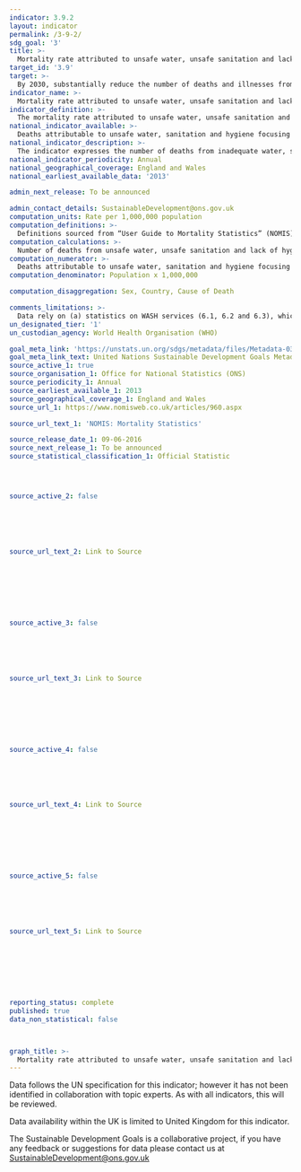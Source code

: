 ```yaml
---
indicator: 3.9.2
layout: indicator
permalink: /3-9-2/
sdg_goal: '3'
title: >-
  Mortality rate attributed to unsafe water, unsafe sanitation and lack of hygiene (exposure to unsafe Water, Sanitation and Hygiene for All (WASH) services)
target_id: '3.9'
target: >-
  By 2030, substantially reduce the number of deaths and illnesses from hazardous chemicals and air, water and soil pollution and contamination
indicator_name: >-
  Mortality rate attributed to unsafe water, unsafe sanitation and lack of hygiene (exposure to unsafe Water, Sanitation and Hygiene for All (WASH) services)
indicator_definition: >-
  The mortality rate attributed to unsafe water, unsafe sanitation and lack of hygiene (exposure to unsafe Water, Sanitation and Hygiene for All (WASH) services) as defined as the number of deaths from unsafe water, unsafe sanitation and lack of hygiene (exposure to unsafe WASH services) in a year, divided by the population, and multiplied by 1,000,000.
national_indicator_available: >-
  Deaths attributable to unsafe water, sanitation and hygiene focusing on inadequate WASH services, expressed per 1,000,000 population.
national_indicator_description: >-
  The indicator expresses the number of deaths from inadequate water, sanitation and hygiene (with focus on WASH services) which could be prevented by improving those services and practices. It is based on both the WASH service provision in the country, as well as the related health outcomes, and therefore provides important information on the actual disease caused by the risks measured in 6.1, 6.2 and 6.3.
national_indicator_periodicity: Annual
national_geographical_coverage: England and Wales
national_earliest_available_data: '2013'

admin_next_release: To be announced

admin_contact_details: SustainableDevelopment@ons.gov.uk
computation_units: Rate per 1,000,000 population
computation_definitions: >-
  Definitions sourced from “User Guide to Mortality Statistics” (NOMIS). Base populations: The population estimates used to calculate mortality rates are mid-year estimates of the resident population of England and Wales based on the Census of Population. Our mid-year population estimates are updated figures using the most recent census, allowing for births, deaths, net migration and ageing of the population.  The population estimates used are the most up-to-date when rates are produced. The specific population estimates used to calculate rates are detailed alongside published tables. Sometimes it is necessary to revise mortality rates following population estimate revisions. Any revisions to mortality rates are footnoted on tables. Further information on population estimates, and their methodology is available. Final cause of death: The conditions mentioned on the death certificate are used to derive an underlying cause of death. In some cases, more information on cause of death may become available at a later stage after the death has been registered, such that the underlying cause may be subsequently amended. Around 0.1% of deaths have their underlying cause amended (Table 6). This amended or final cause is used in mortality statistics. Sometimes the later information becomes available only after the annual extract has been taken. Users with access to individual records of deaths as shown in the public record (which is never amended) may consequently find some differences with published statistics.
computation_calculations: >-
  Number of deaths from unsafe water, unsafe sanitation and lack of hygiene (exposure to unsafe WASH services) in a year, divided by the population, and multiplied by 1,000,000.
computation_numerator: >-
  Deaths attributable to unsafe water, sanitation and hygiene focusing on inadequate WASH services.
computation_denominator: Population x 1,000,000

computation_disaggregation: Sex, Country, Cause of Death

comments_limitations: >-
  Data rely on (a) statistics on WASH services (6.1, 6.2 and 6.3), which are well assessed in almost all countries, and (b) data on deaths. Data on deaths are also widely available from countries from death registration data or sample registration systems, which are certainly feasible systems. Such data are crucial for improving health and reducing preventable deaths in countries. The main limitation is that not all countries do have such registration systems to date, and data need to be completed with other type of information.
un_designated_tier: '1'
un_custodian_agency: World Health Organisation (WHO)

goal_meta_link: 'https://unstats.un.org/sdgs/metadata/files/Metadata-03-09-02.pdf'
goal_meta_link_text: United Nations Sustainable Development Goals Metadata (PDF 214 KB)
source_active_1: true
source_organisation_1: Office for National Statistics (ONS)
source_periodicity_1: Annual
source_earliest_available_1: 2013
source_geographical_coverage_1: England and Wales
source_url_1: https://www.nomisweb.co.uk/articles/960.aspx

source_url_text_1: 'NOMIS: Mortality Statistics'

source_release_date_1: 09-06-2016
source_next_release_1: To be announced
source_statistical_classification_1: Official Statistic




source_active_2: false






source_url_text_2: Link to Source








source_active_3: false






source_url_text_3: Link to Source








source_active_4: false






source_url_text_4: Link to Source








source_active_5: false






source_url_text_5: Link to Source








reporting_status: complete
published: true
data_non_statistical: false



graph_title: >-
  Mortality rate attributed to unsafe water, unsafe sanitation and lack of hygiene per 1,000,000 people
---
```

Data follows the UN specification for this indicator; however it has not been identified in collaboration with topic experts. As with all indicators, this will be reviewed.
  
Data availability within the UK is limited to United Kingdom for this indicator.
  
The Sustainable Development Goals is a collaborative project, if you have any feedback or suggestions for data please contact us at <SustainableDevelopment@ons.gov.uk>
